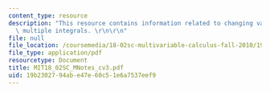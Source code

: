 ```yaml
---
content_type: resource
description: "This resource contains information related to changing variables in\
  \ multiple integrals. \r\n\r\n"
file: null
file_location: /coursemedia/18-02sc-multivariable-calculus-fall-2010/19b2302794abe47e60c51e6a7537eef9_MIT18_02SC_MNotes_cv3.pdf
file_type: application/pdf
resourcetype: Document
title: MIT18_02SC_MNotes_cv3.pdf
uid: 19b23027-94ab-e47e-60c5-1e6a7537eef9
---
```

